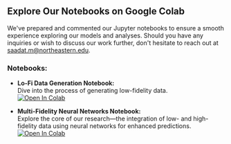 ## Explore Our Notebooks on Google Colab

We've prepared and commented our Jupyter notebooks to ensure a smooth experience exploring our models and analyses. Should you have any inquiries or wish to discuss our work further, don't hesitate to reach out at [saadat.m@northeastern.edu](mailto:saadat.m@northeastern.edu).

### Notebooks:

- **Lo-Fi Data Generation Notebook:**  
  Dive into the process of generating low-fidelity data.  
  [![Open In Colab](https://colab.research.google.com/assets/colab-badge.svg)](https://colab.research.google.com/github/procf/RhINNs/blob/main/MFNN/SteadyState/Main_LF_FS.ipynb)

- **Multi-Fidelity Neural Networks Notebook:**  
  Explore the core of our research—the integration of low- and high-fidelity data using neural networks for enhanced predictions.  
  [![Open In Colab](https://colab.research.google.com/assets/colab-badge.svg)](https://colab.research.google.com/github/procf/RhINNs/blob/main/MFNN/SteadyState/Main_MFNN_FS.ipynb)

